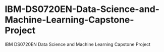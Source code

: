 # IBM-DS0720EN-Data-Science-and-Machine-Learning-Capstone-Project
IBM DS0720EN Data Science and Machine Learning Capstone Project
